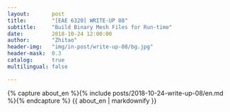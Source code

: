 ```yaml
---
layout:       post
title:        "[EAE 6320] WRITE-UP 08"
subtitle:     "Build Binary Mesh Files for Run-time"
date:         2018-10-24 12:00:00
author:       "Zhitao"
header-img:   "img/in-post/write-up-08/bg.jpg"
header-mask:  0.3
catalog:      true
multilingual: false

---
```


<!-- Chinese Version -->
<!-- <div class="zh post-container">
    {% capture about_zh %}{% include posts/2018-08-29-write-up-01/zh.md %}{% endcapture %}
    {{ about_zh | markdownify }}
</div> -->

<!-- English Version -->
<div class="en post-container">
    {% capture about_en %}{% include posts/2018-10-24-write-up-08/en.md %}{% endcapture %}
    {{ about_en | markdownify }}
</div>
